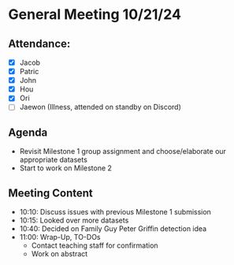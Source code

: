 # General Meeting 10/21/24
## Attendance:
- [x] Jacob 
- [x] Patric
- [x] John
- [x] Hou
- [x] Ori
- [ ] Jaewon (Illness, attended on standby on Discord)

## Agenda
- Revisit Milestone 1 group assignment and choose/elaborate our appropriate datasets
- Start to work on Milestone 2

## Meeting Content
- 10:10: Discuss issues with previous Milestone 1 submission
- 10:15: Looked over more datasets
- 10:40: Decided on Family Guy Peter Griffin detection idea
- 11:00: Wrap-Up, TO-DOs
  - Contact teaching staff for confirmation
  - Work on abstract
    
